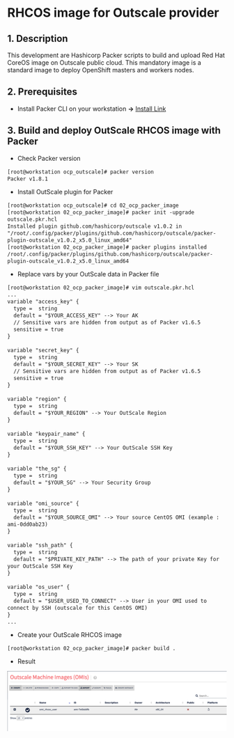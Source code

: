 # RHCOS image for Outscale provider

## 1. Description

This development are Hashicorp Packer scripts to build and upload Red Hat CoreOS image on Outscale public cloud. This mandatory image is a standard image to deploy OpenShift masters and workers nodes.

## 2. Prerequisites

- Install Packer CLI on your workstation **->** [Install Link](https://learn.hashicorp.com/tutorials/packer/get-started-install-cli)

## 3. Build and deploy OutScale RHCOS image with Packer

- Check Packer version
```
[root@workstation ocp_outscale]# packer version
Packer v1.8.1
```

- Install OutScale plugin for Packer
```
[root@workstation ocp_outscale]# cd 02_ocp_packer_image
[root@workstation 02_ocp_packer_image]# packer init -upgrade outscale.pkr.hcl 
Installed plugin github.com/hashicorp/outscale v1.0.2 in "/root/.config/packer/plugins/github.com/hashicorp/outscale/packer-plugin-outscale_v1.0.2_x5.0_linux_amd64"
[root@workstation 02_ocp_packer_image]# packer plugins installed
/root/.config/packer/plugins/github.com/hashicorp/outscale/packer-plugin-outscale_v1.0.2_x5.0_linux_amd64
```

- Replace vars by your OutScale data in Packer file
```
[root@workstation 02_ocp_packer_image]# vim outscale.pkr.hcl
...
variable "access_key" {
  type =  string
  default = "$YOUR_ACCESS_KEY" --> Your AK
  // Sensitive vars are hidden from output as of Packer v1.6.5
  sensitive = true
}

variable "secret_key" {
  type =  string
  default = "$YOUR_SECRET_KEY" --> Your SK
  // Sensitive vars are hidden from output as of Packer v1.6.5
  sensitive = true
}

variable "region" {
  type =  string
  default = "$YOUR_REGION" --> Your OutScale Region
}

variable "keypair_name" {
  type =  string
  default = "$YOUR_SSH_KEY" --> Your OutScale SSH Key
}

variable "the_sg" {
  type =  string
  default = "$YOUR_SG" --> Your Security Group
}

variable "omi_source" {
  type =  string
  default = "$YOUR_SOURCE_OMI" --> Your source CentOS OMI (example : ami-0dd0ab23)
}

variable "ssh_path" {
  type =  string
  default = "$PRIVATE_KEY_PATH" --> The path of your private Key for your OutScale SSH Key 
}

variable "os_user" {
  type =  string
  default = "$USER_USED_TO_CONNECT" --> User in your OMI used to connect by SSH (outscale for this CentOS OMI)
}
...
```

- Create your OutScale RHCOS image
```
[root@workstation 02_ocp_packer_image]# packer build .
```

- Result

![omi](../docs/omi.png)
